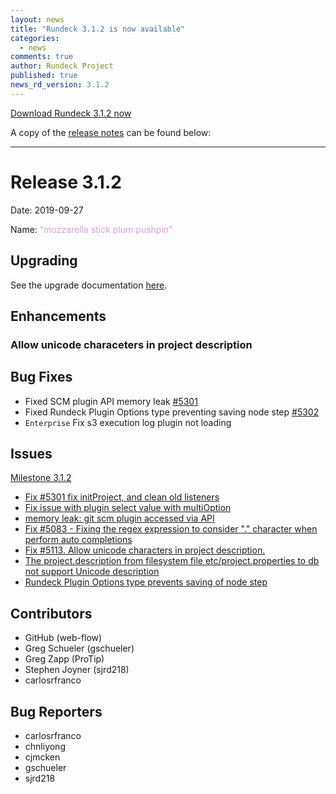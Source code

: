 ```yaml
---
layout: news
title: "Rundeck 3.1.2 is now available"
categories:
  - news
comments: true
author: Rundeck Project
published: true
news_rd_version: 3.1.2
---
```



[Download Rundeck 3.1.2 now](https://www.rundeck.com/download-page)


A copy of the [release notes](https://github.com/rundeck/rundeck/blob/v3.1.2/RELEASE.md) can be found below:

--------------------

# Release 3.1.2

Date: 2019-09-27

Name: <span style="color: plum"><span class="glyphicon glyphicon-pushpin"></span> "mozzarella stick plum pushpin"</span>

## Upgrading
See the upgrade documentation [here](https://docs.rundeck.com/3.1.0-rc2/upgrading/upgrade-to-rundeck-3.1.html).

## Enhancements

### Allow unicode characeters in project description

## Bug Fixes

* Fixed SCM plugin API memory leak [#5301](https://github.com/rundeck/rundeck/issues/5301)
* Fixed Rundeck Plugin Options type preventing saving node step [#5302](https://github.com/rundeck/rundeck/pull/5302)
* `Enterprise` Fix s3 execution log plugin not loading

## Issues

[Milestone 3.1.2](https://github.com/rundeck/rundeck/milestone/121)

* [Fix #5301 fix initProject, and clean old listeners](https://github.com/rundeck/rundeck/pull/5304)
* [Fix issue with plugin select value with multiOption](https://github.com/rundeck/rundeck/pull/5302)
* [memory leak: git scm plugin accessed via API](https://github.com/rundeck/rundeck/issues/5301)
* [Fix #5083 - Fixing the regex expression to consider "." character when perform auto completions](https://github.com/rundeck/rundeck/pull/5300)
* [Fix #5113. Allow unicode characters in project description.](https://github.com/rundeck/rundeck/pull/5285)
* [The project.description from filesystem file etc/project.properties to db not support Unicode description](https://github.com/rundeck/rundeck/issues/5113)
* [Rundeck Plugin Options type prevents saving of node step](https://github.com/rundeck/rundeck/issues/4109)

## Contributors

* GitHub (web-flow)
* Greg Schueler (gschueler)
* Greg Zapp (ProTip)
* Stephen Joyner (sjrd218)
* carlosrfranco

## Bug Reporters

* carlosrfranco
* chnliyong
* cjmcken
* gschueler
* sjrd218